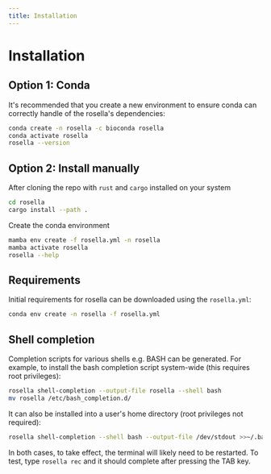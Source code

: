 ```yaml
---
title: Installation
---
```


Installation
========

## Option 1: Conda

It's recommended that you create a new environment to ensure conda can correctly handle of the rosella's dependencies:

```bash
conda create -n rosella -c bioconda rosella
conda activate rosella
rosella --version
```

## Option 2: Install manually
After cloning the repo with `rust` and `cargo` installed on your system
```bash
cd rosella
cargo install --path .
```

Create the conda environment
```bash
mamba env create -f rosella.yml -n rosella
mamba activate rosella
rosella --help
```

## Requirements

Initial requirements for rosella can be downloaded using the `rosella.yml`:
```bash
conda env create -n rosella -f rosella.yml
```

## Shell completion

Completion scripts for various shells e.g. BASH can be generated. For example, to install the bash completion script system-wide (this requires root privileges):

```bash
rosella shell-completion --output-file rosella --shell bash
mv rosella /etc/bash_completion.d/
```

It can also be installed into a user's home directory (root privileges not required):

```bash
rosella shell-completion --shell bash --output-file /dev/stdout >>~/.bash_completion
```

In both cases, to take effect, the terminal will likely need to be restarted. To test, type `rosella rec` and it should complete after pressing the TAB key.